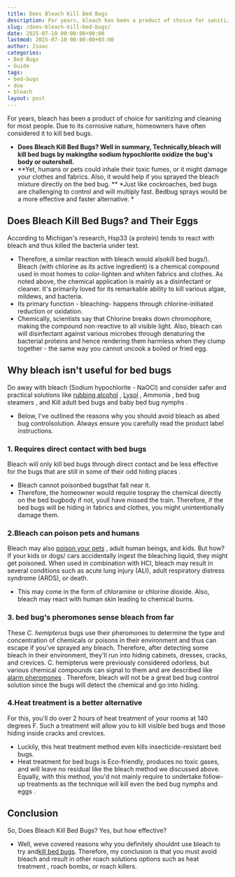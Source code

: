 ```yaml
---
title: Does Bleach Kill Bed Bugs
description: For years, bleach has been a product of choice for sanitizing and cleaning for most people. Due to its corrosive nature, homeowners have often considered it...
slug: /does-bleach-kill-bed-bugs/
date: 2025-07-10 00:00:00+00:00
lastmod: 2025-07-10 00:00:00+03:00
author: Isaac
categories:
- Bed Bugs
- Guide
tags:
- bed-bugs
- doe
- bleach
layout: post
---
```

For years, bleach has been a product of choice for sanitizing and cleaning for most people. Due to its corrosive nature, homeowners have often considered it to kill bed bugs.
- **Does Bleach Kill Bed Bugs? Well in summary, Technically,bleach will kill bed bugs by makingthe sodium hypochlorite oxidize the bug's body or outershell.**
- **Yet, humans or pets could inhale their toxic fumes, or it might damage your clothes and fabrics. Also, it would help if you sprayed the bleach mixture directly on the bed bug. **
*Just like cockroaches, bed bugs are challenging to control and will multiply fast. Bedbug sprays would be a more effective and faster alternative. *

## Does Bleach Kill Bed Bugs? and Their Eggs
According to Michigan's research, Hsp33 (a protein) tends to react with bleach and thus killed the bacteria under test.
- Therefore, a similar reaction with bleach would alsokill bed bugs/).
Bleach (with chlorine as its active ingredient) is a chemical compound used in most homes to color-lighten and whiten fabrics and clothes.
As noted above, the chemical application is mainly as a disinfectant or cleaner. It's primarily loved for its remarkable ability to kill various algae, mildews, and bacteria.
- Its primary function - bleaching- happens through chlorine-initiated reduction or oxidation.
- Chemically, scientists say that Chlorine breaks down chromophore, making the compound non-reactive to all visible light.
Also, bleach can will disinfectant against various microbes through denaturing the bacterial proteins and hence rendering them harmless when they clump together - the same way you cannot uncook a boiled or fried egg.
## Why bleach isn't useful for bed bugs
Do away with bleach (Sodium hypochlorite - NaOCl) and consider safer and practical solutions like
[rubbing alcohol](https://pestpolicy.com/does-rubbing-alcohol-kill-bed-bugs/)
,
[Lysol](https://pestpolicy.com/does-lysol-kill-bed-bugs/)
,
Ammonia
,
bed bug steamers
, and
Kill adult bed bugs
and
baby bed bug nymphs
.
- Below, I've outlined the reasons why you should avoid bleach as abed bug controlsolution.
Always ensure you carefully read the product label instructions.
### 1. Requires direct contact with bed bugs
Bleach will only kill bed bugs through direct contact and be less effective for the bugs that are still in some of their odd
hiding places
.
- Bleach cannot poisonbed bugsthat fall near it.
- Therefore, the homeowner would require tospray the chemical directly on the bed bugbody  if not, youll have missed the train.
Therefore, if the bed bugs will be hiding in fabrics and clothes, you might unintentionally damage them.
### 2.Bleach can poison pets and humans
Bleach may also
[poison your pets](https://www.petmd.com/dog/emergency/poisoning-toxicity/bleach-poisoning-pets-what-you-should-know)
, adult human beings, and kids. But how? If your kids or dogs/ cars accidentally ingest the bleaching liquid, they might get poisoned.
When used in combination with HCl, bleach may result in several conditions such as acute lung injury (ALI), adult respiratory distress syndrome (ARDS), or death.
- This may come in the form of chloramine or chlorine dioxide.
Also, bleach may react with human skin leading to chemical burns.
### 3. bed bug's pheromones sense bleach from far
These
*C. hemipterus*
bugs use their pheromones to determine the type and concentration of chemicals or poisons in their environment and thus can escape if you've sprayed any bleach.
Therefore, after detecting some bleach in their environment, they'll run into hiding cabinets, dresses, cracks, and crevices.
C. hemipterus were previously considered odorless, but various chemical compounds can signal to them and are described like
[alarm pheromones](https://www.ncbi.nlm.nih.gov/pmc/articles/PMC3068171/)
.
Therefore, bleach will not be a great
bed bug
control solution since the bugs will detect the chemical and go into hiding.
### 4.Heat treatment is a better alternative
For this, you'll do over 2 hours of heat treatment of your rooms at 140 degrees F. Such a treatment will allow you to
kill visible bed bugs
and those hiding inside cracks and crevices.
- Luckily, this heat treatment method even kills insecticide-resistant bed bugs.
- Heat treatment for bed bugs is Eco-friendly, produces no toxic gases, and will leave no residual like the bleach method we discussed above.
Equally, with this method, you'd not mainly require to undertake follow-up treatments as the technique will
kill even the bed bug nymphs and eggs
.
## **Conclusion**
So, Does Bleach Kill Bed Bugs? Yes, but how effective?
- Well, weve covered reasons why you definitely shouldnt use bleach to try and[kill bed bugs](https://pestpolicy.com/does-dryer-kill-bed-bugs/).
Therefore, my conclusion is that you must avoid bleach and result in other
roach solutions options such as heat treatment
, roach bombs, or roach killers.